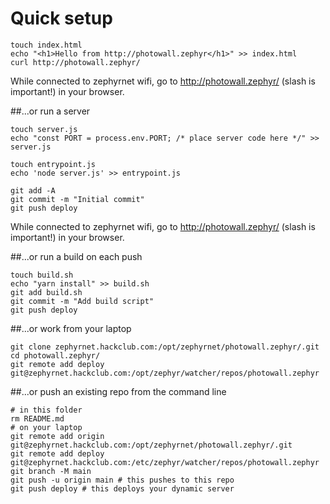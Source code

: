 # Quick setup

```
touch index.html
echo "<h1>Hello from http://photowall.zephyr</h1>" >> index.html
curl http://photowall.zephyr/
```

While connected to zephyrnet wifi, go to http://photowall.zephyr/ (slash is important!) in your browser.

##...or run a server

```
touch server.js
echo "const PORT = process.env.PORT; /* place server code here */" >> server.js

touch entrypoint.js
echo 'node server.js' >> entrypoint.js

git add -A
git commit -m "Initial commit"
git push deploy
```

While connected to zephyrnet wifi, go to http://photowall.zephyr/ (slash is important!) in your browser.

##...or run a build on each push

```
touch build.sh
echo "yarn install" >> build.sh
git add build.sh
git commit -m "Add build script"
git push deploy
```

##...or work from your laptop
```
git clone zephyrnet.hackclub.com:/opt/zephyrnet/photowall.zephyr/.git
cd photowall.zephyr/
git remote add deploy git@zephyrnet.hackclub.com:/opt/zephyr/watcher/repos/photowall.zephyr
```

##...or push an existing repo from the command line

```
# in this folder
rm README.md
# on your laptop
git remote add origin git@zephyrnet.hackclub.com:/opt/zephyrnet/photowall.zephyr/.git
git remote add deploy git@zephyrnet.hackclub.com:/etc/zephyr/watcher/repos/photowall.zephyr
git branch -M main
git push -u origin main # this pushes to this repo
git push deploy # this deploys your dynamic server
```